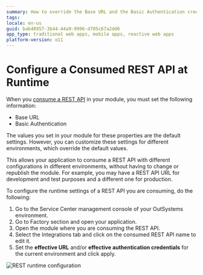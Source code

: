 ```yaml
---
summary: How to override the Base URL and the Basic Authentication credentials of a consumed REST API for a given environment.
tags: 
locale: en-us
guid: bab48957-3b44-44a9-9996-d705c67a2dd6
app_type: traditional web apps, mobile apps, reactive web apps
platform-version: o11
---
```


# Configure a Consumed REST API at Runtime

When you [consume a REST API](<consume-a-rest-api.md>) in your module, you must set the following information:

* Base URL
* Basic Authentication

The values you set in your module for these properties are the default settings. However, you can customize these settings for different environments, which override the default values.

This allows your application to consume a REST API with different configurations in different environments, without having to change or republish the module. For example, you may have a REST API URL for development and test purposes and a different one for production.

To configure the runtime settings of a REST API you are consuming, do the following:

1. Go to the Service Center management console of your OutSystems environment. 
1. Go to Factory section and open your application. 
1. Open the module where you are consuming the REST API. 
1. Select the Integrations tab and click on the consumed REST API name to edit it. 
1. Set the **effective URL** and/or **effective authentication credentials** for the current environment and click apply.   
  
![REST runtime configuration](images/rest-runtime-configuration-sc.png)
